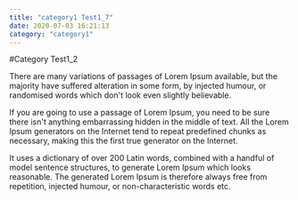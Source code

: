 ```yaml
---
title: "category1 Test1_7"
date: 2020-07-03 16:21:13
category: "category1"
---
```


#Category Test1_2

There are many variations of passages of Lorem Ipsum available, but the majority have suffered alteration in some form, by injected humour, or randomised words which don't look even slightly believable.

If you are going to use a passage of Lorem Ipsum, you need to be sure there isn't anything embarrassing hidden in the middle of text. All the Lorem Ipsum generators on the Internet tend to repeat predefined chunks as necessary, making this the first true generator on the Internet.

It uses a dictionary of over 200 Latin words, combined with a handful of model sentence structures, to generate Lorem Ipsum which looks reasonable. The generated Lorem Ipsum is therefore always free from repetition, injected humour, or non-characteristic words etc.

